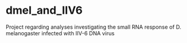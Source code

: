 # dmel_and_IIV6
Project regarding analyses investigating the small RNA response of D. melanogaster infected with IIV-6 DNA virus
